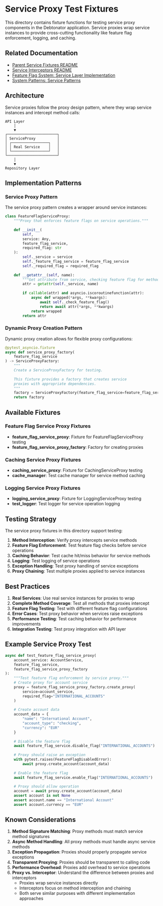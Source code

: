 # Service Proxy Test Fixtures

This directory contains fixture functions for testing service proxy components in the Debtonator application. Service proxies wrap service instances to provide cross-cutting functionality like feature flag enforcement, logging, and caching.

## Related Documentation

- [Parent Service Fixtures README](../README.md)
- [Service Interceptors README](../interceptors/README.md)
- [Feature Flag System: Service Layer Implementation](/code/debtonator/docs/active_context.md#feature-flag-system)
- [System Patterns: Service Patterns](/code/debtonator/docs/system_patterns.md#service-patterns)

## Architecture

Service proxies follow the proxy design pattern, where they wrap service instances and intercept method calls:

```flow
API Layer
    │
    ▼
┌───────────────────────┐
│ ServiceProxy          │
│ ┌─────────────────┐   │
│ │ Real Service    │   │
│ └─────────────────┘   │
└───────────────────────┘
    │
    ▼
Repository Layer
```

## Implementation Patterns

### Service Proxy Pattern

The service proxy pattern creates a wrapper around service instances:

```python
class FeatureFlagServiceProxy:
    """Proxy that enforces feature flags on service operations."""
    
    def __init__(
        self, 
        service: Any,
        feature_flag_service,
        required_flag: str
    ):
        self._service = service
        self._feature_flag_service = feature_flag_service
        self._required_flag = required_flag
        
    def __getattr__(self, name):
        """Get attribute from service, checking feature flag for methods."""
        attr = getattr(self._service, name)
        
        if callable(attr) and asyncio.iscoroutinefunction(attr):
            async def wrapped(*args, **kwargs):
                await self._check_feature_flag()
                return await attr(*args, **kwargs)
            return wrapped
        return attr
```

### Dynamic Proxy Creation Pattern

Dynamic proxy creation allows for flexible proxy configurations:

```python
@pytest_asyncio.fixture
async def service_proxy_factory(
    feature_flag_service
) -> ServiceProxyFactory:
    """
    Create a ServiceProxyFactory for testing.
    
    This fixture provides a factory that creates service
    proxies with appropriate dependencies.
    """
    factory = ServiceProxyFactory(feature_flag_service=feature_flag_service)
    return factory
```

## Available Fixtures

### Feature Flag Service Proxy Fixtures

- **feature_flag_service_proxy**: Fixture for FeatureFlagServiceProxy testing
- **feature_flag_service_proxy_factory**: Factory for creating proxies

### Caching Service Proxy Fixtures

- **caching_service_proxy**: Fixture for CachingServiceProxy testing
- **cache_manager**: Test cache manager for service method caching

### Logging Service Proxy Fixtures

- **logging_service_proxy**: Fixture for LoggingServiceProxy testing
- **test_logger**: Test logger for service operation logging

## Testing Strategy

The service proxy fixtures in this directory support testing:

1. **Method Interception**: Verify proxy intercepts service methods
2. **Feature Flag Enforcement**: Test feature flag checks before service operations
3. **Caching Behavior**: Test cache hit/miss behavior for service methods
4. **Logging**: Test logging of service operations
5. **Exception Handling**: Test proxy handling of service exceptions
6. **Proxy Chaining**: Test multiple proxies applied to service instances

## Best Practices

1. **Real Services**: Use real service instances for proxies to wrap
2. **Complete Method Coverage**: Test all methods that proxies intercept
3. **Feature Flag Testing**: Test with different feature flag configurations
4. **Error Cases**: Test proxy behavior when services raise exceptions
5. **Performance Testing**: Test caching behavior for performance improvements
6. **Integration Testing**: Test proxy integration with API layer

## Example Service Proxy Test

```python
async def test_feature_flag_service_proxy(
    account_service: AccountService,
    feature_flag_service,
    feature_flag_service_proxy_factory
):
    """Test feature flag enforcement by service proxy."""
    # Create proxy for account service
    proxy = feature_flag_service_proxy_factory.create_proxy(
        service=account_service,
        required_flag="INTERNATIONAL_ACCOUNTS"
    )
    
    # Create account data
    account_data = {
        "name": "International Account",
        "account_type": "checking",
        "currency": "EUR"
    }
    
    # Disable the feature flag
    await feature_flag_service.disable_flag("INTERNATIONAL_ACCOUNTS")
    
    # Proxy should raise an exception
    with pytest.raises(FeatureFlagDisabledError):
        await proxy.create_account(account_data)
    
    # Enable the feature flag
    await feature_flag_service.enable_flag("INTERNATIONAL_ACCOUNTS")
    
    # Proxy should allow operation
    account = await proxy.create_account(account_data)
    assert account is not None
    assert account.name == "International Account"
    assert account.currency == "EUR"
```

## Known Considerations

1. **Method Signature Matching**: Proxy methods must match service method signatures
2. **Async Method Handling**: All proxy methods must handle async service methods
3. **Exception Propagation**: Proxies should properly propagate service exceptions
4. **Transparent Proxying**: Proxies should be transparent to calling code
5. **Performance Overhead**: Proxies add overhead to service operations
6. **Proxy vs. Interceptor**: Understand the difference between proxies and interceptors
   - Proxies wrap service instances directly
   - Interceptors focus on method interception and chaining
   - Both serve similar purposes with different implementation approaches
